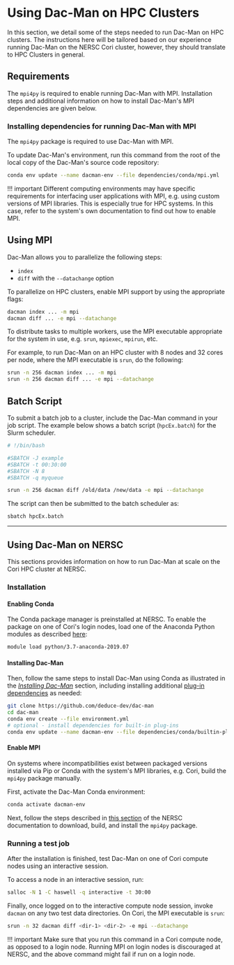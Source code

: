 # Using Dac-Man on HPC Clusters

In this section, we detail some of the steps needed to run Dac-Man on HPC
clusters. The instructions here will be tailored based on our experience
running Dac-Man on the NERSC Cori cluster, however, they should translate
to HPC Clusters in general.

## Requirements

The `mpi4py` is required to enable running Dac-Man with MPI.
Installation steps and additional information
on how to install Dac-Man's MPI dependencies are given below.

### Installing dependencies for running Dac-Man with MPI

The `mpi4py` package is required to use Dac-Man with MPI.

To update Dac-Man's environment, run this command from the root of the local copy
of the Dac-Man's source code repository:

```sh
conda env update --name dacman-env --file dependencies/conda/mpi.yml
```

!!! important
    Different computing environments may have specific requirements for interfacing user applications with MPI, e.g. using custom versions of MPI libraries. This is especially true for HPC systems. In this case, refer to the system's own documentation to find out how to enable MPI.

## Using MPI

Dac-Man allows you to parallelize the following steps:

- `index`
- `diff` with the `--datachange` option

To parallelize on HPC clusters, enable MPI support by using the appropriate flags:

```sh
dacman index ... -m mpi
dacman diff ... -e mpi --datachange
```

To distribute tasks to multiple workers, use the MPI executable appropriate for the system in use,
e.g. `srun`, `mpiexec`, `mpirun`, etc.

For example, to run Dac-Man on an HPC cluster with 8 nodes and 32 cores per node,
where the MPI executable is `srun`, do the following:

```sh
srun -n 256 dacman index ... -m mpi
srun -n 256 dacman diff ... -e mpi --datachange
```

## Batch Script

To submit a batch job to a cluster, include the Dac-Man command in your job script.
The example below shows a batch script (`hpcEx.batch`) for the Slurm scheduler.

```sh
# !/bin/bash

#SBATCH -J example
#SBATCH -t 00:30:00
#SBATCH -N 8
#SBATCH -q myqueue

srun -n 256 dacman diff /old/data /new/data -e mpi --datachange
```

The script can then be submitted to the batch scheduler as:

```sh
sbatch hpcEx.batch
```

---

## Using Dac-Man on NERSC

This sections provides information on how to run Dac-Man at scale on the Cori HPC cluster at NERSC.

### Installation

#### Enabling Conda

The Conda package manager is preinstalled at NERSC.
To enable the package on one of Cori's login nodes,
load one of the Anaconda Python modules as described [here](https://docs.nersc.gov/programming/high-level-environments/python/#anaconda-python):

```sh
module load python/3.7-anaconda-2019.07
```

#### Installing Dac-Man

Then, follow the same steps to install Dac-Man using Conda as illustrated in the [*Installing Dac-Man*](../../install/) section,
including installing additional [plug-in dependencies](../../install/dependencies/) as needed:

```sh
git clone https://github.com/deduce-dev/dac-man
cd dac-man
conda env create --file environment.yml
# optional - install dependencies for built-in plug-ins
conda env update --name dacman-env --file dependencies/conda/builtin-plugins.yml
```

#### Enable MPI

On systems where incompatibilities exist between packaged versions installed
via Pip or Conda with the system's MPI libraries, e.g. Cori, build the `mpi4py`
package manually.

First, activate the Dac-Man Conda environment:

```sh
conda activate dacman-env
```

Next, follow the steps described in [this section](https://docs.nersc.gov/programming/high-level-environments/python/mpi4py/#mpi4py-in-your-custom-conda-environment) of the NERSC documentation
to download, build, and install the `mpi4py` package.

### Running a test job

After the installation is finished,
test Dac-Man on one of Cori compute nodes using an interactive session.

To access a node in an interactive session, run:

```sh
salloc -N 1 -C haswell -q interactive -t 30:00
```

Finally, once logged on to the interactive compute node session,
invoke `dacman` on any two test data directories.
On Cori, the MPI executable is `srun`:

```sh
srun -n 32 dacman diff <dir-1> <dir-2> -e mpi --datachange
```

!!! important
    Make sure that you run this command in a Cori compute node, as opposed to a login node. Running MPI on login nodes is discouraged at NERSC, and the above command might fail if run on a login node.
